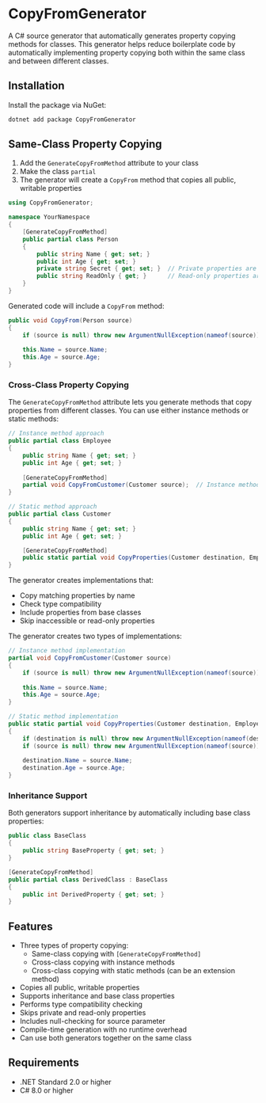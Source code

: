 # CopyFromGenerator

A C# source generator that automatically generates property copying methods for classes. This generator helps reduce boilerplate code by automatically implementing property copying both within the same class and between different classes.

## Installation

Install the package via NuGet:

```sh
dotnet add package CopyFromGenerator
```

## Same-Class Property Copying

1. Add the `GenerateCopyFromMethod` attribute to your class
2. Make the class `partial`
3. The generator will create a `CopyFrom` method that copies all public, writable properties

```csharp
using CopyFromGenerator;

namespace YourNamespace
{
    [GenerateCopyFromMethod]
    public partial class Person
    {
        public string Name { get; set; }
        public int Age { get; set; }
        private string Secret { get; set; }  // Private properties are skipped
        public string ReadOnly { get; }      // Read-only properties are skipped
    }
}
```

Generated code will include a `CopyFrom` method:

```csharp
public void CopyFrom(Person source)
{
    if (source is null) throw new ArgumentNullException(nameof(source));
    
    this.Name = source.Name;
    this.Age = source.Age;
}
```

### Cross-Class Property Copying

The `GenerateCopyFromMethod` attribute lets you generate methods that copy properties from different classes. You can use either instance methods or static methods:

```csharp
// Instance method approach
public partial class Employee
{
    public string Name { get; set; }
    public int Age { get; set; }
    
    [GenerateCopyFromMethod]
    partial void CopyFromCustomer(Customer source);  // Instance method with one parameter
}

// Static method approach
public partial class Customer
{
    public string Name { get; set; }
    public int Age { get; set; }

    [GenerateCopyFromMethod]
    public static partial void CopyProperties(Customer destination, Employee source);  // Static method with two parameters
}
```

The generator creates implementations that:
- Copy matching properties by name
- Check type compatibility
- Include properties from base classes
- Skip inaccessible or read-only properties

The generator creates two types of implementations:

```csharp
// Instance method implementation
partial void CopyFromCustomer(Customer source)
{
    if (source is null) throw new ArgumentNullException(nameof(source));
    
    this.Name = source.Name;
    this.Age = source.Age;
}

// Static method implementation
public static partial void CopyProperties(Customer destination, Employee source)
{
    if (destination is null) throw new ArgumentNullException(nameof(destination));
    if (source is null) throw new ArgumentNullException(nameof(source));
    
    destination.Name = source.Name;
    destination.Age = source.Age;
}
```

### Inheritance Support

Both generators support inheritance by automatically including base class properties:

```csharp
public class BaseClass
{
    public string BaseProperty { get; set; }
}

[GenerateCopyFromMethod]
public partial class DerivedClass : BaseClass
{
    public int DerivedProperty { get; set; }
}
```

## Features

- Three types of property copying:
  - Same-class copying with `[GenerateCopyFromMethod]`
  - Cross-class copying with instance methods
  - Cross-class copying with static methods (can be an extension method)
- Copies all public, writable properties
- Supports inheritance and base class properties
- Performs type compatibility checking
- Skips private and read-only properties
- Includes null-checking for source parameter
- Compile-time generation with no runtime overhead
- Can use both generators together on the same class

## Requirements

- .NET Standard 2.0 or higher
- C# 8.0 or higher
